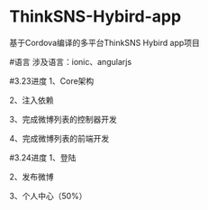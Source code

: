 # ThinkSNS-Hybird-app
基于Cordova编译的多平台ThinkSNS Hybird app项目

#语言
涉及语言：ionic、angularjs

#3.23进度
1、Core架构

2、注入依赖

3、完成微博列表的控制器开发

4、完成微博列表的前端开发

#3.24进度
1、登陆

2、发布微博

3、个人中心（50%）

